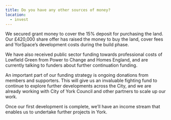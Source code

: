 ```yaml
---
title: Do you have any other sources of money?
location:
  - invest
---
```

We secured grant money to cover the 15% deposit for purchasing the land. Our £420,000 share offer has raised the money to buy the land, cover fees and YorSpace’s development costs during the build phase.

We have also received public sector funding towards professional costs of Lowfield Green from Power to Change and Homes England, and are currently talking to funders about further continuation funding.

An important part of our funding strategy is ongoing donations from members and supporters. This will give us an invaluable fighting fund to continue to explore further developments across the City, and we are already working with City of York Council and other partners to scale up our work.

Once our first development is complete, we’ll have an income stream that enables us to undertake further projects in York.
